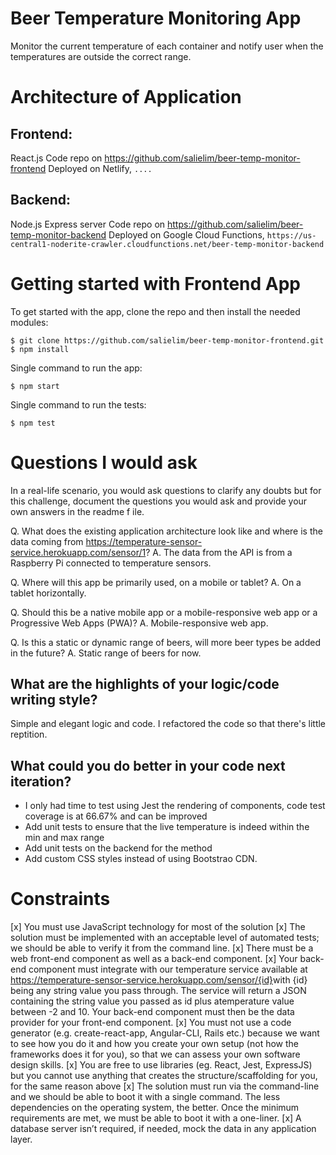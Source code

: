 # Beer Temperature Monitoring App

Monitor the current temperature of each container and notify user when the temperatures are outside the correct range.

# Architecture of Application

## Frontend:
React.js
Code repo on https://github.com/salielim/beer-temp-monitor-frontend
Deployed on Netlify, `....`

## Backend:
Node.js Express server 
Code repo on https://github.com/salielim/beer-temp-monitor-backend
Deployed on Google Cloud Functions, `https://us-central1-noderite-crawler.cloudfunctions.net/beer-temp-monitor-backend`

# Getting started with Frontend App

To get started with the app, clone the repo and then install the needed modules:

```
$ git clone https://github.com/salielim/beer-temp-monitor-frontend.git
$ npm install
```

Single command to run the app:

```
$ npm start
```

Single command to run the tests:

```
$ npm test
```

# Questions I would ask
In a real-life scenario, you would ask questions to clarify any doubts but for this challenge, document the questions you would ask and provide your own answers in the readme f​ ile.

Q. What does the existing application architecture look like and where is the data coming from https://temperature-sensor-service.herokuapp.com/sensor/1?
A. The data from the API is from a Raspberry Pi connected to temperature sensors.

Q. Where will this app be primarily used, on a mobile or tablet?
A. On a tablet horizontally.

Q. Should this be a native mobile app or a mobile-responsive web app or a Progressive Web Apps (PWA)?
A. Mobile-responsive web app.

Q. Is this a static or dynamic range of beers, will more beer types be added in the future?
A. Static range of beers for now.

## What are the highlights of your logic/code writing style?
Simple and elegant logic and code.
I refactored the code so that there's little reptition.

## What could you do better in your code next iteration?
* I only had time to test using Jest the rendering of components, code test coverage is at 66.67% and can be improved
* Add unit tests to ensure that the live temperature is indeed within the min and max range
* Add unit tests on the backend for the method
* Add custom CSS styles instead of using Bootstrao CDN.

# Constraints
[x] You must use JavaScript technology for most of the solution
[x] The solution must be implemented with an acceptable level of automated tests; we
should be able to verify it from the command line.
[x] There must be a web front-end component as well as a back-end component.
[x] Your back-end component must integrate with our temperature service available at https://temperature-sensor-service.herokuapp.com/sensor/{id} ​with ​{id} being any ​string ​value you pass through. The service will return a JSON containing the string value you passed as ​id ​plus a ​temperature ​value between ​-2 ​and ​10​. Your back-end component must then be the data provider for your front-end component.
[x] You must not use a code generator (e.g. create-react-app, Angular-CLI, Rails etc.) because we want to see how you do it and how you create your own setup (not how the frameworks does it for you), so that we can assess your own software design skills.
[x] You are free to use libraries (eg. React, Jest, ExpressJS) but you cannot use anything that creates the structure/scaffolding for you, for the same reason above
[x] The solution must run via the command-line and we should be able to boot it with a single command. The less dependencies on the operating system, the better. Once the minimum requirements are met, we must be able to boot it with a one-liner.
[x] A database server isn’t required, if needed, mock the data in any application layer.
